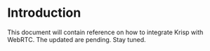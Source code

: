 # Introduction

This document will contain reference on how to integrate Krisp with WebRTC.
The updated are pending. Stay tuned.
